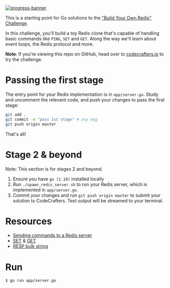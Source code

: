 [![progress-banner](https://app.codecrafters.io/progress/redis/00050c38-ed1e-4cdb-b727-7d866eafeb75)](https://app.codecrafters.io/users/fadhilsaheer)

This is a starting point for Go solutions to the
["Build Your Own Redis" Challenge](https://codecrafters.io/challenges/redis).

In this challenge, you'll build a toy Redis clone that's capable of handling
basic commands like `PING`, `SET` and `GET`. Along the way we'll learn about
event loops, the Redis protocol and more.

**Note**: If you're viewing this repo on GitHub, head over to
[codecrafters.io](https://codecrafters.io) to try the challenge.

# Passing the first stage

The entry point for your Redis implementation is in `app/server.go`. Study and
uncomment the relevant code, and push your changes to pass the first stage:

```sh
git add .
git commit -m "pass 1st stage" # any msg
git push origin master
```

That's all!

# Stage 2 & beyond

Note: This section is for stages 2 and beyond.

1. Ensure you have `go (1.19)` installed locally
1. Run `./spawn_redis_server.sh` to run your Redis server, which is implemented
   in `app/server.go`.
1. Commit your changes and run `git push origin master` to submit your solution
   to CodeCrafters. Test output will be streamed to your terminal.

# Resources
- [Sending commands to a Redis server](https://redis.io/docs/reference/protocol-spec/#send-commands-to-a-redis-server) 
- [SET](https://redis.io/commands/set/) & [GET](https://redis.io/commands/get/) 
- [RESP bulk string](https://redis.io/docs/reference/protocol-spec/#resp-bulk-strings)

# Run
```bash
$ go run app/server.go
```
